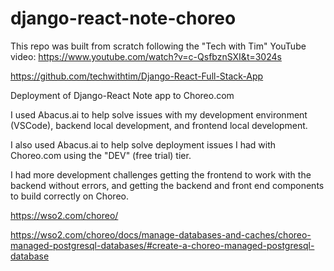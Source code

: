 # django-react-note-choreo

This repo was built from scratch following the "Tech with Tim" YouTube video:
https://www.youtube.com/watch?v=c-QsfbznSXI&t=3024s

https://github.com/techwithtim/Django-React-Full-Stack-App

Deployment of Django-React Note app to Choreo.com

I used Abacus.ai to help solve issues with my development environment (VSCode), backend local development, and frontend local development.

I also used Abacus.ai to help solve deployment issues I had with Choreo.com using the "DEV" (free trial) tier.

I had more development challenges getting the frontend to work with the backend without errors, and getting the backend and front end components to build correctly on Choreo.

https://wso2.com/choreo/

https://wso2.com/choreo/docs/manage-databases-and-caches/choreo-managed-postgresql-databases/#create-a-choreo-managed-postgresql-database
